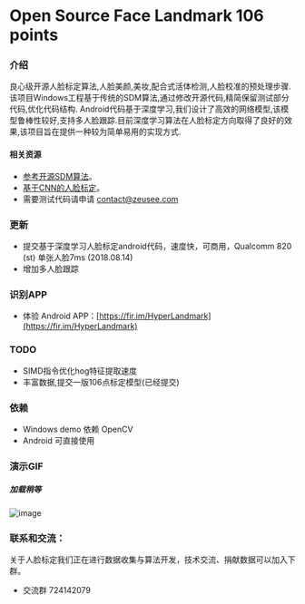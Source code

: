 # Open Source Face Landmark 106 points

### 介绍
良心级开源人脸标定算法,人脸美颜,美妆,配合式活体检测,人脸校准的预处理步骤.该项目Windows工程基于传统的SDM算法,通过修改开源代码,精简保留测试部分代码,优化代码结构.
Android代码基于深度学习,我们设计了高效的网络模型,该模型鲁棒性较好,支持多人脸跟踪.目前深度学习算法在人脸标定方向取得了良好的效果,该项目旨在提供一种较为简单易用的实现方式.


#### 相关资源 

+ [参考开源SDM算法](https://github.com/chengzhengxin/sdm)。
+ [基于CNN的人脸标定](https://github.com/lsy17096535/face-landmark)。
+ 需要测试代码请申请  contact@zeusee.com


### 更新
+ 提交基于深度学习人脸标定android代码，速度快，可商用，Qualcomm 820 (st) 单张人脸7ms (2018.08.14)
+ 增加多人脸跟踪

### 识别APP

- 体验 Android APP：[https://fir.im/HyperLandmark](https://fir.im/HyperLandmark)

### TODO

+ SIMD指令优化hog特征提取速度
+ 丰富数据,提交一版106点标定模型(已经提交)


###  依赖

+ Windows demo 依赖 OpenCV
+ Android 可直接使用

### 演示GIF
##### 加载稍等
![image](http://i2.bvimg.com/658028/abb7eeed624ee3cb.gif)

### 联系和交流：

关于人脸标定我们正在进行数据收集与算法开发，技术交流、捐献数据可以加入下群。
+ 交流群 724142079
